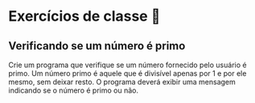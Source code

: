 # Exercícios de classe 🌟

## Verificando se um número é primo

Crie um programa que verifique se um número fornecido pelo usuário é primo. Um número primo é aquele que é divisível apenas por 1 e por ele mesmo, sem deixar resto. O programa deverá exibir uma mensagem indicando se o número é primo ou não.
